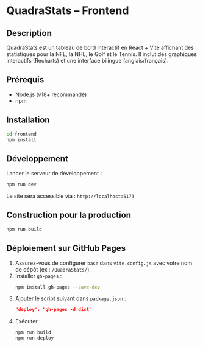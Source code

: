 # QuadraStats – Frontend

## Description
QuadraStats est un tableau de bord interactif en React + Vite affichant des statistiques pour la NFL, la NHL, le Golf et le Tennis. Il inclut des graphiques interactifs (Recharts) et une interface bilingue (anglais/français).

## Prérequis
- Node.js (v18+ recommandé)
- npm

## Installation
```bash
cd frontend
npm install
```

## Développement
Lancer le serveur de développement :
```bash
npm run dev
```

Le site sera accessible via : `http://localhost:5173`

## Construction pour la production
```bash
npm run build
```

## Déploiement sur GitHub Pages
1. Assurez-vous de configurer `base` dans `vite.config.js` avec votre nom de dépôt (ex : `/QuadraStats/`).
2. Installer `gh-pages` :
   ```bash
   npm install gh-pages --save-dev
   ```
3. Ajouter le script suivant dans `package.json` :
   ```json
   "deploy": "gh-pages -d dist"
   ```
4. Exécuter :
   ```bash
   npm run build
   npm run deploy
   ```
